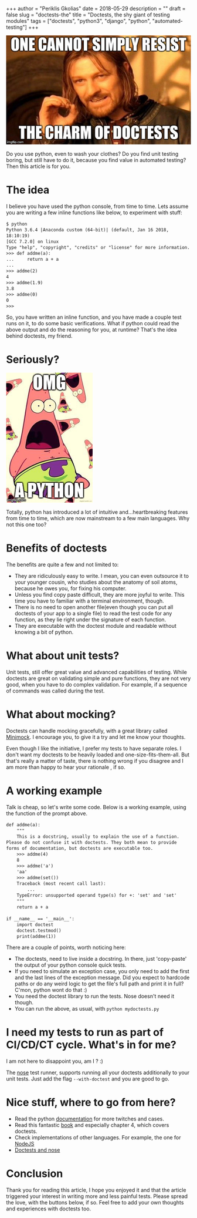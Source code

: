 +++
author = "Periklis Gkolias"
date = 2018-05-29
description = ""
draft = false
slug = "doctests-the"
title = "Doctests, the shy giant of testing modules"
tags = ["doctests", "python3", "django", "python", "automated-testing"]
+++

![2b5wg8](/img/2018/05/2b5wg8.jpg)

Do you use python, even to wash your clothes? Do you find unit testing boring, but still have to do it, because you find value in automated testing? Then this article is for you.

# The idea
I believe you have used the python console, from time to time. Lets assume you are writing a few inline functions like below, to experiment with stuff:
```
$ python
Python 3.6.4 |Anaconda custom (64-bit)| (default, Jan 16 2018, 18:10:19) 
[GCC 7.2.0] on linux
Type "help", "copyright", "credits" or "license" for more information.
>>> def addme(a):
...     return a + a
... 
>>> addme(2)
4
>>> addme(1.9)
3.8
>>> addme(0)
0
>>> 

```

So, you have written an inline function, and you have made a couple test runs on it, to do some basic verifications. What if python could read the above output and do the reasoning for you, at runtime? That's the idea behind doctests, my friend.

# Seriously?
![2b5x49](/img/2018/05/1_9UAvMlcfo2ZROWRPa3HODA.jpg)

Totally, python has introduced a lot of intuitive and...heartbreaking features from time to time, which are now mainstream to a few main languages. Why not this one too?

# Benefits of doctests
The benefits are quite a few and not limited to:
* They are ridiculously easy to write. I mean, you can even outsource it to your younger cousin, who studies about the anatomy of soil atoms, because he owes you, for fixing his computer.
* Unless you find copy paste difficult, they are more joyful to write. This time you have to familiar with a terminal environment, though. 
* There is no need to open another file(even though you can put all doctests of your app to a single file) to read the test code for any function, as they lie right under the signature of each function.
* They are executable with the doctest module and readable without knowing a bit of python.

# What about unit tests?
Unit tests, still offer great value and advanced capabilities of testing. While doctests are great on validating simple and pure functions, they are not very good, when you have to do complex validation. For example, if a sequence of commands was called during the test.

# What about mocking? 
Doctests can handle mocking gracefully, with a great library called [Minimock](https://pypi.org/project/MiniMock/). I encourage you, to give it a try and let me know your thoughts. 

Even though I like the initiative, I prefer my tests to have separate roles. I don't want my doctests to be heavily loaded and one-size-fits-them-all. But that's really a matter of taste, there is nothing wrong if you disagree and I am more than happy to hear your rationale , if so.

# A working example
Talk is cheap, so let's write some code. Below is a working example, using the function of the prompt above.

```
def addme(a):
    """
    This is a docstring, usually to explain the use of a function. Please do not confuse it with doctests. They both mean to provide forms of documentation, but doctests are executable too.
    >>> addme(4)
    8
    >>> addme('a')
    'aa'
    >>> addme(set())
    Traceback (most recent call last):
        ...
    TypeError: unsupported operand type(s) for +: 'set' and 'set'
    """
    return a + a

if __name__ == '__main__':
    import doctest
    doctest.testmod()
    print(addme(1))
```

There are a couple of points, worth noticing here:
* The doctests, need to live inside a docstring. In there, just 'copy-paste' the output of your python console quick tests.
* If you need to simulate an exception case, you only need to add the first and the last lines of the exception message. Did you expect to hardcode paths or do any weird logic to get the file's full path and print it in full? C'mon, python wont do that :)
* You need the doctest library to run the tests. Nose doesn't need it though.
* You can run the above, as usual, with `python mydoctests.py`

# I need my tests to run as part of CI/CD/CT cycle. What's in for me?
I am not here to disappoint you, am I ? :)

The [nose](http://nose.readthedocs.io/en/latest/) test runner, supports running all your doctests additionally to your unit tests. Just add the flag ```--with-doctest``` and you are good to go.

# Nice stuff, where to go from here?
* Read the python [documentation](https://docs.python.org/3.6/library/doctest.html) for more twitches and cases.
* Read this fantastic [book](https://amzn.to/2sjvKoP) and especially chapter 4, which covers doctests.
* Check implementations of other languages. For example, the one for [NodeJS](https://github.com/davidchambers/doctest)
* [Doctests and nose](http://nose.readthedocs.io/en/latest/plugins/doctests.html)

# Conclusion
Thank you for reading this article, I hope you enjoyed it and that the article triggered your interest in writing more and less painful tests. Please spread the love, with the buttons below, if so. Feel free to add your own thoughts and experiences with doctests too.